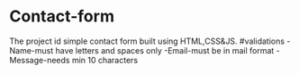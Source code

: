 # Contact-form
The project id simple contact form built using HTML,CSS&JS.
#validations
-Name-must have letters and spaces only
-Email-must be in mail format
-Message-needs min 10 characters